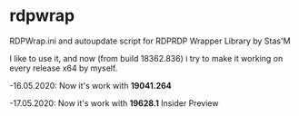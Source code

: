 # rdpwrap
RDPWrap.ini and autoupdate script for RDPRDP Wrapper Library by Stas'M

I like to use it, and now (from build 18362.836) i try to make it working on every release x64 by myself.

<p>-16.05.2020: Now it's work with <b>19041.264</b>
<p>-17.05.2020: Now it's work with <b>19628.1</b> Insider Preview
